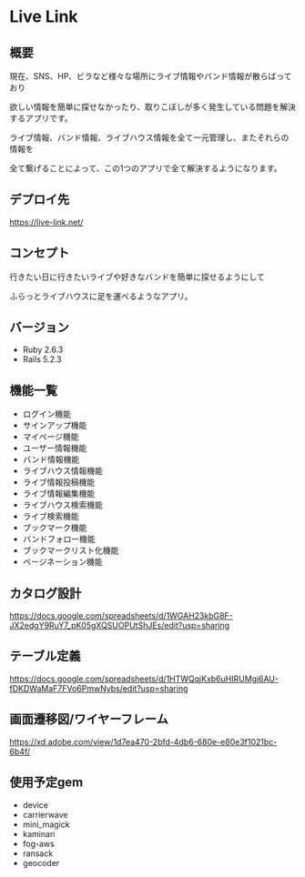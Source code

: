 # Live Link

## 概要

現在、SNS、HP、ビラなど様々な場所にライブ情報やバンド情報が散らばっており

欲しい情報を簡単に探せなかったり、取りこぼしが多く発生している問題を解決するアプリです。

ライブ情報、バンド情報、ライブハウス情報を全て一元管理し、またそれらの情報を

全て繋げることによって、この1つのアプリで全て解決するようになります。

## デプロイ先

https://live-link.net/

## コンセプト

行きたい日に行きたいライブや好きなバンドを簡単に探せるようにして

ふらっとライブハウスに足を運べるようなアプリ。

## バージョン

* Ruby 2.6.3 
* Rails 5.2.3


## 機能一覧

* ログイン機能
* サインアップ機能
* マイページ機能
* ユーザー情報機能
* バンド情報機能
* ライブハウス情報機能
* ライブ情報投稿機能
* ライブ情報編集機能
* ライブハウス検索機能
* ライブ検索機能
* ブックマーク機能
* バンドフォロー機能
* ブックマークリスト化機能
* ページネーション機能

## カタログ設計
https://docs.google.com/spreadsheets/d/1WGAH23kbG8F-JX2edgY9RuY7_pK05gXQSUOPUtShJEs/edit?usp=sharing

## テーブル定義
https://docs.google.com/spreadsheets/d/1HTWQqjKxb6uHIRUMgj6AU-fDKDWaMaF7FVo6PmwNybs/edit?usp=sharing

## 画面遷移図/ワイヤーフレーム
https://xd.adobe.com/view/1d7ea470-2bfd-4db6-680e-e80e3f1021bc-6b4f/

## 使用予定gem

* device
* carrierwave
* mini_magick
* kaminari
* fog-aws
* ransack
* geocoder
